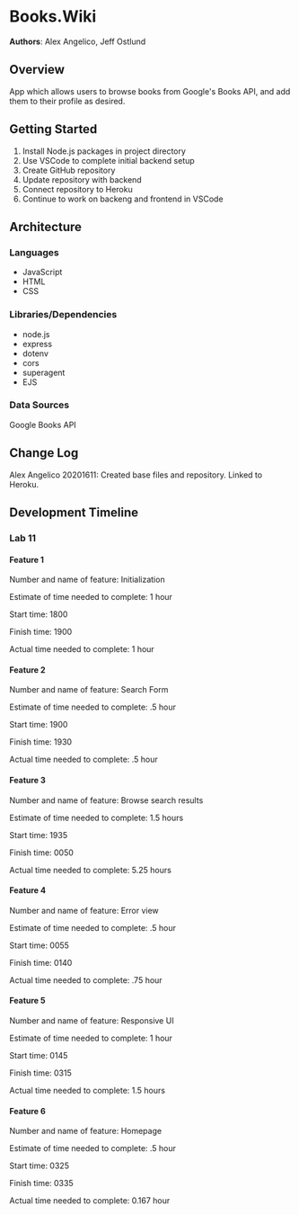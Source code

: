 # Books.Wiki

**Authors**: Alex Angelico, Jeff Ostlund

## Overview

App which allows users to browse books from Google's Books API, and add them to their profile as desired.

## Getting Started

1. Install Node.js packages in project directory
2. Use VSCode to complete initial backend setup
3. Create GitHub repository
4. Update repository with backend
5. Connect repository to Heroku
6. Continue to work on backeng and frontend in VSCode

## Architecture

### Languages

- JavaScript
- HTML
- CSS

### Libraries/Dependencies

- node.js
- express
- dotenv
- cors
- superagent
- EJS

### Data Sources

Google Books API

## Change Log

Alex Angelico 20201611: Created base files and repository. Linked to Heroku.

## Development Timeline

### Lab 11

#### Feature 1

Number and name of feature: Initialization

Estimate of time needed to complete: 1 hour

Start time: 1800

Finish time: 1900

Actual time needed to complete: 1 hour

#### Feature 2

Number and name of feature: Search Form

Estimate of time needed to complete: .5 hour

Start time: 1900

Finish time: 1930

Actual time needed to complete: .5 hour

#### Feature 3

Number and name of feature: Browse search results

Estimate of time needed to complete: 1.5 hours

Start time: 1935

Finish time: 0050

Actual time needed to complete: 5.25 hours

#### Feature 4

Number and name of feature: Error view

Estimate of time needed to complete: .5 hour

Start time: 0055

Finish time: 0140

Actual time needed to complete: .75 hour

#### Feature 5

Number and name of feature: Responsive UI

Estimate of time needed to complete: 1 hour

Start time: 0145

Finish time: 0315

Actual time needed to complete: 1.5 hours

#### Feature 6

Number and name of feature: Homepage

Estimate of time needed to complete: .5 hour

Start time: 0325

Finish time: 0335

Actual time needed to complete: 0.167 hour
